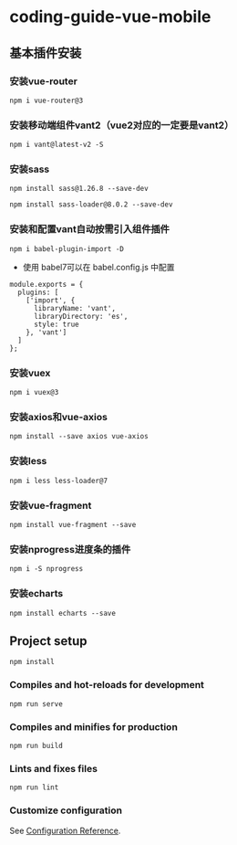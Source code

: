 # coding-guide-vue-mobile

## 基本插件安装

### 安装vue-router
```
npm i vue-router@3
```

### 安装移动端组件vant2（vue2对应的一定要是vant2）

```
npm i vant@latest-v2 -S
```

### 安装sass

```
npm install sass@1.26.8 --save-dev
```

```
npm install sass-loader@8.0.2 --save-dev
```


### 安装和配置vant自动按需引入组件插件

```
npm i babel-plugin-import -D
```

- 使用 babel7可以在 babel.config.js 中配置

```
module.exports = {
  plugins: [
    ['import', {
      libraryName: 'vant',
      libraryDirectory: 'es',
      style: true
    }, 'vant']
  ]
};
```




### 安装vuex
```
npm i vuex@3
```

### 安装axios和vue-axios
```
npm install --save axios vue-axios
```


### 安装less
```
npm i less less-loader@7
```

### 安装vue-fragment
```
npm install vue-fragment --save
```

### 安装nprogress进度条的插件
```
npm i -S nprogress
```

### 安装echarts 
```
npm install echarts --save
```





## Project setup
```
npm install
```

### Compiles and hot-reloads for development
```
npm run serve
```

### Compiles and minifies for production
```
npm run build
```

### Lints and fixes files
```
npm run lint
```

### Customize configuration
See [Configuration Reference](https://cli.vuejs.org/config/).
